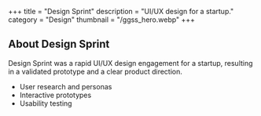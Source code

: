 +++
title = "Design Sprint"
description = "UI/UX design for a startup."
category = "Design"
thumbnail = "/ggss_hero.webp"
+++

## About Design Sprint

Design Sprint was a rapid UI/UX design engagement for a startup, resulting in a validated prototype and a clear product direction.

- User research and personas
- Interactive prototypes
- Usability testing

